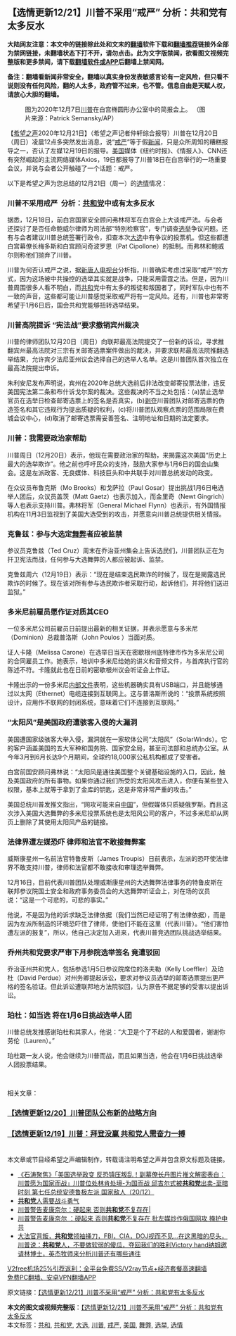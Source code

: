  <h2>【选情更新12/21】川普不采用“戒严” 分析：共和党有太多反水</h2> <p class="notice"><b>大陆网友注意：本文中的链接除此处和文末的<a href="https://github.com/bannedbook/fanqiang" >翻墙</a>软件下载和<a href="https://github.com/killgcd/justmysocks/blob/master/README.md">翻墙推荐</a>链接外全部为禁网链接，未翻墙状态下打不开，请勿点击。此为文字版禁闻，欲看图文视频完整版和更多禁闻，请下载<a href="https://github.com/bannedbook/fanqiang">翻墙软件或APP</a>后翻墙上禁闻网。</p><p>备注：翻墙看新闻非常安全，翻墙以真实身份发表敏感言论有一定风险，但只看不说则没有任何风险，翻的人太多，政府管不过来，也不管。信息自由是天赋人权，请放心大胆的翻墙。</b></p>  <div class="entry"> <figure><figcaption>图为2020年12月7日<a href="https://www.bannedbook.org/bnews/tag/%e5%b7%9d%e6%99%ae/" class="st_tag internal_tag" rel="tag" title="标签 川普 下的日志">川普</a>在白宫椭圆形办公室中的简报会上。 （图片来源：Patrick Semansky/AP）</figcaption></figure> <p>【<span class='wp_keywordlink_affiliate'><a href="https://www.soundofhope.org" title="希望之声" target="_blank">希望之声</a></span>2020年12月21日】（希望之声记者仲轩综合报导）川普在12月20日（周日）凌晨12点多突然发出消息，说“<a href="https://www.bannedbook.org/bnews/tag/%E6%88%92%E4%B8%A5/" class="st_tag internal_tag" rel="tag" title="标签 戒严 下的日志">戒严</a>”等于假<span class='wp_keywordlink_affiliate'><a href="https://www.bannedbook.org/" title="新闻">新闻</a></span>，只是众所周知的糟糕报导之一，否认了左媒12月19日的报导。<a href="https://www.bannedbook.org/bnews/tag/%e7%be%8e%e5%9b%bd/" class="st_tag internal_tag" rel="tag" title="标签 美国 下的日志">美国</a>媒体《纽约时报》、《情报人》、CNN还有突然崛起的主流网络媒体Axios，19日都报导了川普18日在白宫举行的一场重要会议，并说与会者公开触碰了一个话题：戒严。</p> <p>以下是希望之声为您总结的12月21日（周一）的<a href="https://www.bannedbook.org/bnews/tag/%E9%80%89%E6%83%85/" class="st_tag internal_tag" rel="tag" title="标签 选情 下的日志">选情</a>情况：</p> <h3>川普不采用戒严  分析：<a href="https://www.bannedbook.org/bnews/tag/%e5%85%b1%e5%92%8c%e5%85%9a/" class="st_tag internal_tag" rel="tag" title="标签 共和党 下的日志">共和党</a>中或有太多反水</h3> <p>据悉，12月18日，前白宫国家安全顾问弗林将军在白宫会上大谈戒严法。与会者还探讨了是否任命鲍威尔律师为司法部“特别检察官”，专门调查<a href="https://www.bannedbook.org/bnews/tag/%e9%80%89%e4%b8%be/" class="st_tag internal_tag" rel="tag" title="标签 选举 下的日志">选举</a>争议问题。还有与会者建议川普总统签署行政令，扣查本次<a href="https://www.bannedbook.org/bnews/tag/%e5%a4%a7%e9%80%89/" class="st_tag internal_tag" rel="tag" title="标签 大选 下的日志">大选</a>中有争议的投票机。但这些都遭白宫幕僚长梅多斯和白宫顾问奇波罗恩（Pat Cipollone）的抵制。而弗林和鲍威尔则称他们抛弃了川普。</p> <p>川普为何否认戒严之说，据<span class='wp_keywordlink_affiliate'><a href="https://www.ntdtv.com/" title="新唐人电视台" target="_blank">新唐人电视台</a></span>分析指，川普确实考虑过采取“戒严”的方式，因为这场被中共操控的选举其实就是战争，只能采用雷霆之法。但是，因为川普周围很多人看不明白，而<a href="https://www.bannedbook.org/bnews/tag/%E5%85%B1%E5%92%8C/" class="st_tag internal_tag" rel="tag" title="标签 共和 下的日志">共和</a>党中有太多的叛徒和叛国者了，同时军队中也有不一致的声音，这些都可能让川普感觉采取戒严将有一定风险。还有，川普也非常寄希望于1月6日后，国会共和党能够扭转选举结果。</p> <h3>川普高院提诉 “宪法战”要求撤销宾州裁决</h3> <p>川普的律师团队12月20日（周日）向联邦最高法院提交了一份新的诉讼，寻求推翻宾州最高法院对三宗有关邮寄选票案件做出的裁决，并要求联邦最高法院推翻选举结果，允许宾夕法尼亚州议会选择自己的选举人名单。这是川普团队首次独立在最高法院提出申诉。</p> <p>朱利安尼发布声明说，宾州在2020年总统大选前后非法改变邮寄投票法律，违反美国宪法第二条和布什诉戈尔案的裁决。这些裁决的不当之处包括：(a)禁止选举官员在选举日检查邮寄选票上的签名是否真实，(b)<span class='wp_keywordlink'><a href="https://www.bannedbook.org/forum2/topic21.html" title="《剥夺》 黄建民 著" target="_blank">剥夺</a></span>川普团队对邮寄选票的伪造签名和其它违规行为提出质疑的权利，(c)将川普团队观察点票的范围局限在费城会议中心，(d)取消了邮寄选票需妥善签名、注明地址和日期的法定要求。</p>  <h3>川普：我需要政治家帮助</h3> <p>川普周日（12月20日）表示，他现在需要政治家的帮助，来揭露这次美国“历史上最大的选举欺诈”。他之前也呼吁民众的支持，鼓励大家参与1月6日的国会山集会。这是左派政客、无良媒体、科技巨头和中共联手对川普总统发动的政变。</p> <p>在众议员布鲁克斯（Mo Brooks）和戈萨拉（Paul Gosar）提出挑战1月6日电选举人团后，众议员盖茨（Matt Gaetz）也表示加入，而金里奇（Newt Gingrich）等人也表示支持川普。弗林将军（General Michael Flynn）也表示，有外国情报机构在11月3日监视到了美国大选受到的攻击，并愿意向川普总统提供相关情报。</p> <h3>克鲁兹：参与大选定<a href="https://www.bannedbook.org/bnews/tag/%E8%88%9E%E5%BC%8A/" class="st_tag internal_tag" rel="tag" title="标签 舞弊 下的日志">舞弊</a>者应被监禁</h3> <p>参议员克鲁兹（Ted Cruz）周末在乔治亚州集会上告诉选民们，川普团队正在为扞卫宪法而战，任何参与大选舞弊的人都应被起诉、监禁。</p> <p>克鲁兹周六（12月19日）表示：“现在是结束选民欺诈的时候了，现在是揭露选民欺诈的时候了。现在该对所有参与选民欺诈者采取行动，起诉他们，并将他们送进监狱。”</p> <h3>多米尼前雇员愿作证对质其CEO</h3> <p>一位多米尼公司前雇员日前提出最新的相关证据，并表示愿意与多米尼（Dominion）总裁普洛斯（John Poulos ）当面对质。</p> <p>证人卡隆（Melissa Carone）在选举日当天在密歇根州底特律市作为多米尼公司的合同雇员工作。她表示，培训中多米尼给她的讲义和音频文件，与首席执行官的陈述不符。卡隆就此也在日前的密歇根州议会听证会上作证。</p>  <p>卡隆出示的一份多米尼<span class='wp_keywordlink'><a href="https://www.bannedbook.org/forum34/" title="中共内部文件 中共保密文件 解密文件" target="_blank">内部文件</a></span>表明，这些机器确实具有USB端口，并且能够通过以太网（Ethernet）电缆连接到互联网上。这与普洛斯所说的：“投票系统按照设计，应用作不联网的封闭系统，意味着它们不连接到互联网。”</p> <h3>“太阳风”是美国政府遭骇客入侵的大漏洞</h3> <p>美国遭国家级骇客大举入侵，漏洞就在一家软体公司“太阳风”（SolarWinds）。它的客户涵盖美国的五大军种和国务院、国家安全局，甚至司法部和总统办公室。从今年3月到6月长达9个月期间，全球约18,000家公私机构都成了受害者。</p> <p>白宫前国安顾问弗林说：“太阳风是通往美国整个关键基础设施的入口，因此，触及美国政府的所有事物。如果你通过我们所受的太阳风攻击进入，你便有某些登入权限，基本上就等于拿到了金库的钥匙，这是非常非常严重的攻击。”</p> <p>美国总统川普发推文指出，“网攻可能来自<span class='wp_keywordlink_affiliate'><a href="https://www.bannedbook.org/" title="中国" target="_blank">中国</a></span>”，但假媒体只质疑俄罗斯。而且这次涉入美国大选舞弊的多米尼投票系统也是太阳风公司的客户，不过多米尼却从网页上删除了其使用太阳风产品的链接。</p> <h3>法律界遭左媒恐吓 律师和法官不敢接舞弊案</h3> <p>威斯康星州一名前法官特鲁皮斯（James Troupis）日前表示，左派的恐吓使法律界不敢支持川普，律师和法官都不敢接收和审理选举舞弊。</p> <p>12月16日，目前代表川普团队处理威斯康星州的大选舞弊法律事务的特鲁皮斯在联邦参议院国土安全和政府事务委员会的大选舞弊听证会上，对在场的议员说：“这是一个可悲的，可悲的事实。”</p>  <p>他说，不是因为他的诉求缺乏法律依据（我们当然已经证明了有法律依据），而是因为左派所制造的环境恐吓住了律师，使他们不能在这里（代表川普）。“他们害怕遭左派的报复”，所以，他自己决定加入进来，代表川普竞选团队挑战选举结果。</p> <h3>乔州共和党要求严审下月参院选举签名 竟遭驳回</h3> <p>乔治亚州共和党人，包括参选1月5日参议院席位的洛夫勒（Kelly Loeffler）及珀杜（David Perdue）对州务卿提起诉讼，要求对参议员选举的邮寄选票提出更严格的签名验证。但此诉讼遭联邦地方法院驳回，认为原告不据足够的受害以提出诉讼。</p> <h3>珀杜：如当选 将在1月6日挑战选举人团</h3> <p>川普总统发推感谢珀杜和其家人，他说：“大卫是个了不起的人和爱国者，谢谢你劳伦（Lauren）。”</p> <p>珀杜跟一友人说，他会继续为川普而战，而且如果当选，他会在1月6日挑战选举人团投票结果。</p> <p></p> <p> </p>  <p>相关文章：</p> <h3><a href="https://www.soundofhope.org/post/455563">【选情更新12/20】川普团队公布新的战略方向</a></h3> <h3><a href="https://www.soundofhope.org/post/455296">【选情更新12/19】川普：拜登没赢 共和党人需奋力一搏</a><br /> </h3> <p>本文章或节目经希望之声编辑制作，转载请注明希望之声并包含原文标题及链接。</p> <ul class='op-related-articles' title='相关阅读'> <li><a href='https://www.bannedbook.org/bnews/bannedvideo/20201221/1451831.html' target='_blank'>《石涛聚焦》「美国选举政变 反恐镇压叛乱！副幕僚长丹图片推文解密表白：川普愿为国家而战」川普位处林肯处境-为国而战 邱吉尔式被<b>共和党</b>出卖-至暗时刻 第七任总统安德鲁极左派 国家敌人（20/12）</a></li> <li><a href='https://www.bannedbook.org/bnews/ssgc/20201221/1451781.html' target='_blank'><b>共和党</b>人需要战斗勇气</a></li> <li><a href='https://www.bannedbook.org/bnews/taiwannews/20201220/1451453.html' target='_blank'>川普警告麦康奈尔：硬起来 否则<b>共和党</b>不复存在|</a></li> <li><a href='https://www.bannedbook.org/bnews/topimagenews/20201220/1451365.html' target='_blank'>川普警告麦康奈尔 ：硬起来 否则<b>共和党</b>不复存在 批左媒炒作俄国网攻 掩护中共</a></li> <li><a href='https://www.bannedbook.org/bnews/bannedvideo/20201220/1451238.html' target='_blank'>大法官背叛，<b>共和党</b>领袖捅刀，FBI，CIA，DOJ视而不见...在这黑暗的尽头，川普说：<b>共和党</b>人，不要做软弱的傻瓜，夺回我们的胜利Victory hand纳姐邀请林博士，英杰牧师来分析川普还有哪些通往</a></li> </ul> <p class="texttj"> <a href="https://github.com/bannedbook/fanqiang/wiki/V2ray%E6%9C%BA%E5%9C%BA" target="_blank">V2free机场25%引荐返利：全平台免费SS/V2ray节点+经济套餐高速翻墙</a><br/> <a href="https://github.com/bannedbook/fanqiang/wiki/%E7%A6%81%E9%97%BB%E7%BD%91%E5%AE%89%E5%8D%93%E7%BF%BB%E5%A2%99%E6%96%B0%E9%97%BBAPP" target="_blank">免费PC翻墙、安卓VPN翻墙APP</a></p><p>原文链接：<a class="src_link"  href="https://www.soundofhope.org/post/455818" target="_blank">【选情更新12/21】川普不采用“戒严” 分析：共和党有太多反水</a></p><a name='sharetosocial'></a>       <div><b>本文的图文或视频完整版</b>：<a href='https://www.bannedbook.org/bnews/comments/20201222/1452396.html'>【选情更新12/21】川普不采用“戒严” 分析：共和党有太多反水</a></div>  </div><!--END ENTRY--> <div class="postfooter"> <div>本文标签：<a href="https://www.bannedbook.org/bnews/tag/%E5%85%B1%E5%92%8C/" rel="tag">共和</a>, <a href="https://www.bannedbook.org/bnews/tag/%e5%85%b1%e5%92%8c%e5%85%9a/" rel="tag">共和党</a>, <a href="https://www.bannedbook.org/bnews/tag/%e5%a4%a7%e9%80%89/" rel="tag">大选</a>, <a href="https://www.bannedbook.org/bnews/tag/%e5%b7%9d%e6%99%ae/" rel="tag">川普</a>, <a href="https://www.bannedbook.org/bnews/tag/%E6%88%92%E4%B8%A5/" rel="tag">戒严</a>, <a href="https://www.bannedbook.org/bnews/tag/%e7%be%8e%e5%9b%bd/" rel="tag">美国</a>, <a href="https://www.bannedbook.org/bnews/tag/%E8%88%9E%E5%BC%8A/" rel="tag">舞弊</a>, <a href="https://www.bannedbook.org/bnews/tag/%e9%80%89%e4%b8%be/" rel="tag">选举</a>, <a href="https://www.bannedbook.org/bnews/tag/%E9%80%89%E6%83%85/" rel="tag">选情</a></div>  </div><!--END POSTFOOTER--> 